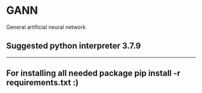 # GANN
General artificial neural network

## Suggested python interpreter 3.7.9
___
## For installing all needed package pip install -r requirements.txt :)
